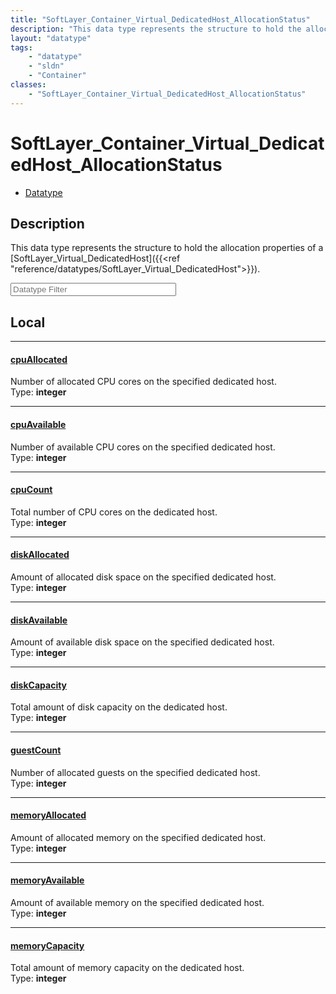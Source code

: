 ```yaml
---
title: "SoftLayer_Container_Virtual_DedicatedHost_AllocationStatus"
description: "This data type represents the structure to hold the allocation properties of a [SoftLayer_Virtual_DedicatedHost]({{<ref... "
layout: "datatype"
tags:
    - "datatype"
    - "sldn"
    - "Container"
classes:
    - "SoftLayer_Container_Virtual_DedicatedHost_AllocationStatus"
---
```


# SoftLayer_Container_Virtual_DedicatedHost_AllocationStatus
<div id='service-datatype'>
    <ul id='sldn-reference-tabs'>
        <li id='datatype'> <a href='/reference/datatypes/SoftLayer_Container_Virtual_DedicatedHost_AllocationStatus' >Datatype</a></li>
    </ul>
</div>

## Description 
This data type represents the structure to hold the allocation properties of a [SoftLayer_Virtual_DedicatedHost]({{<ref "reference/datatypes/SoftLayer_Virtual_DedicatedHost">}}). 





<!-- Filer BEGIN -->
<div class="view-filters">
        <div class="clearfix">
            <div class="search-input-box">
                <input placeholder="Datatype Filter" onkeyup="titleSearch(inputId='prop-input', divId='properties', elementClass='prop-row')" 
                    type="text" id="prop-input" value="" size="30" maxlength="128" class="form-text">
            </div>
        </div>
</div>
<!-- Filer END -->

<div id="properties" class="content">
<div id="localProperties" class="prop-content" >

## Local
<div class="prop-row">

-----
[cpuAllocated]: #cpuallocated
#### [cpuAllocated]
Number of allocated CPU cores on the specified dedicated host.  
<span class="type-label">Type: </span>**integer**


</div>
<div class="prop-row">

-----
[cpuAvailable]: #cpuavailable
#### [cpuAvailable]
Number of available CPU cores on the specified dedicated host.  
<span class="type-label">Type: </span>**integer**


</div>
<div class="prop-row">

-----
[cpuCount]: #cpucount
#### [cpuCount]
Total number of CPU cores on the dedicated host.  
<span class="type-label">Type: </span>**integer**


</div>
<div class="prop-row">

-----
[diskAllocated]: #diskallocated
#### [diskAllocated]
Amount of allocated disk space on the specified dedicated host.  
<span class="type-label">Type: </span>**integer**


</div>
<div class="prop-row">

-----
[diskAvailable]: #diskavailable
#### [diskAvailable]
Amount of available disk space on the specified dedicated host.  
<span class="type-label">Type: </span>**integer**


</div>
<div class="prop-row">

-----
[diskCapacity]: #diskcapacity
#### [diskCapacity]
Total amount of disk capacity on the dedicated host.  
<span class="type-label">Type: </span>**integer**


</div>
<div class="prop-row">

-----
[guestCount]: #guestcount
#### [guestCount]
Number of allocated guests on the specified dedicated host.  
<span class="type-label">Type: </span>**integer**


</div>
<div class="prop-row">

-----
[memoryAllocated]: #memoryallocated
#### [memoryAllocated]
Amount of allocated memory on the specified dedicated host.  
<span class="type-label">Type: </span>**integer**


</div>
<div class="prop-row">

-----
[memoryAvailable]: #memoryavailable
#### [memoryAvailable]
Amount of available memory on the specified dedicated host.  
<span class="type-label">Type: </span>**integer**


</div>
<div class="prop-row">

-----
[memoryCapacity]: #memorycapacity
#### [memoryCapacity]
Total amount of memory capacity on the dedicated host.  
<span class="type-label">Type: </span>**integer**


</div>
</div>
<!-- LOCAL PROPERTY END -->

</div>


